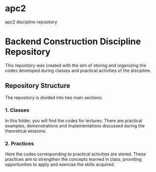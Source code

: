 # apc2
apc2 discipline repository

# Backend Construction Discipline Repository

This repository was created with the aim of storing and organizing the codes developed during classes and practical activities of the discipline.

## Repository Structure

The repository is divided into two main sections:

### 1. Classes
In this folder, you will find the codes for lectures. There are practical examples, demonstrations and implementations discussed during the theoretical sessions.

### 2. Practices
Here the codes corresponding to practical activities are stored. These practices aim to strengthen the concepts learned in class, providing opportunities to apply and exercise the skills acquired.
